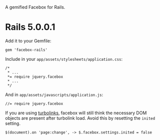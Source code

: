 A gemified Facebox for Rails.

# Rails 5.0.0.1

Add it to your Gemfile:

    gem 'facebox-rails'

Include in your `app/assets/stylesheets/application.css`:

    /*
     * ...
     *= require jquery.facebox
     * ...
     */

And in `app/assets/javascripts/application.js`:

    //= require jquery.facebox

If you are using [turbolinks](https://github.com/rails/turbolinks), facebox will still think the necessary DOM objects are present after turbolink load. Avoid this by resetting the `inited` setting. 

    $(document).on 'page:change', -> $.facebox.settings.inited = false
